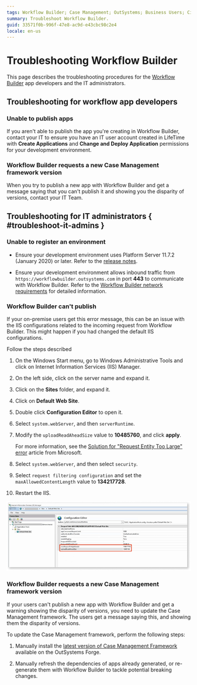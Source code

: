 ```yaml
---
tags: Workflow Builder; Case Management; OutSystems; Business Users; Citizen Developers; Citizen Dev; Workflow; Troubleshoot
summary: Troubleshoot Workflow Builder.
guid: 33571f0b-996f-47e8-ac9d-e43cbc98c2e4
locale: en-us
---
```


# Troubleshooting Workflow Builder

This page describes the troubleshooting procedures for the [Workflow Builder](http://workflowbuilder.outsystems.com/) app developers and the IT administrators.

## Troubleshooting for workflow app developers

### Unable to publish apps

If you aren't able to publish the app you're creating in Workflow Builder, contact your IT to ensure you have an IT user account created in LifeTime with **Create Applications** and **Change and Deploy Application** permissions for your development environment.

### Workflow Builder requests a new Case Management framework version

When you try to publish a new app with Workflow Builder and get a message saying that you can't publish it and showing you the disparity of versions, contact your IT Team.

## Troubleshooting for IT administrators  { #troubleshoot-it-admins }

### Unable to register an environment

* Ensure your development environment uses Platform Server 11.7.2 (January 2020) or later. Refer to the [release notes](https://success.outsystems.com/Support/Release_Notes/Workflow_Builder).

* Ensure your development environment allows inbound traffic from `https://workflowbuilder.outsystems.com` in port **443** to communicate with Workflow Builder. Refer to the [Workflow Builder network requirements](../../../setup-maintain/setup/network-requirements.md#workflow-builder) for detailed information.

### Workflow Builder can't publish

If your on-premise users get this error message, this can be an issue with the IIS configurations related to the incoming request from Workflow Builder. This might happen if you had changed the default IIS configurations.

Follow the steps described

1. On the Windows Start menu, go to Windows Administrative Tools and click on Internet Information Services (IIS) Manager.

1. On the left side, click on the server name and expand it.

1. Click on the **Sites** folder, and expand it.

1. Click on **Default Web Site**.

1. Double click **Configuration Editor** to open it.

1. Select `system.webServer`, and then `serverRuntime`.

1. Modify the `uploadReadAheadSize` value to **10485760**, and click **apply**.

    For more information, see the [Solution for "Request Entity Too Large" error]( https://techcommunity.microsoft.com/t5/iis-support-blog/solution-for-request-entity-too-large-error/ba-p/501134) article from Microsoft.

1. Select `system.webServer`, and then select `security`.

1. Select `request filtering configuration` and set the `maxAllowedContentLength` value to **134217728**.

1. Restart the IIS.

![ISS Default website configurations](images/iss-default-website.png)

### Workflow Builder requests a new Case Management framework version

If your users can't publish a new app with Workflow Builder and get a warning showing the disparity of versions, you need to update the Case Management framework. The users get a message saying this, and showing them the disparity of versions.

To update the Case Management framework, perform the following steps:

1. Manually install the [latest version of Case Management Framework](https://www.outsystems.com/forge/component-overview/9179/case-management-framework) available on the OutSystems Forge.

1. Manually refresh the dependencies of apps already generated, or re-generate them with Workflow Builder to tackle potential breaking changes.
